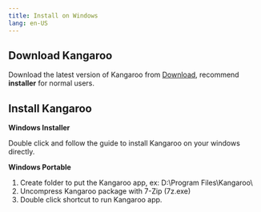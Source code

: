 ```yaml
---
title: Install on Windows
lang: en-US
---
```


## Download Kangaroo

Download the latest version of Kangaroo from [Download](../download), recommend **installer** for normal users.

## Install Kangaroo

__Windows Installer__

Double click and follow the guide to install Kangaroo on your windows directly.

__Windows Portable__
1. Create folder to put the Kangaroo app, ex: D:\Program Files\Kangaroo\
2. Uncompress Kangaroo package with 7-Zip (7z.exe)
3. Double click shortcut to run Kangaroo app.
